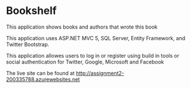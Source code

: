 ﻿<h1>Bookshelf</h1>

<p>This application shows books and authors that wrote this book</p>
<p>This application uses ASP.NET MVC 5, SQL Server, Entity Framework, and Twitter Bootstrap.</p>
<p> This application allowes users to log in or register using build in tools or social authentication for Twitter, Google, Microsoft and Facebook</p>
<p>The live site can be found at <a href="http://assignment2-200335788.azurewebsites.net">http://assignment2-200335788.azurewebsites.net</a></p>